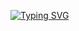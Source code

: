 <a href="https://git.io/typing-svg"><img src="https://readme-typing-svg.herokuapp.com?font=Nunito&pause=1000&color=F7F7F7&random=false&width=435&lines=Hey+There+It's+Vanika!" alt="Typing SVG" /></a>
